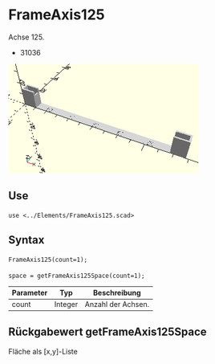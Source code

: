 # FrameAxis125
Achse 125.
- 31036

![FrameAxis125](../../images/FrameAxis125.png)

## Use
```
use <../Elements/FrameAxis125.scad>
```

## Syntax
```
FrameAxis125(count=1);

space = getFrameAxis125Space(count=1);
```

| Parameter | Typ | Beschreibung |
| ------ | ------ | ------ |
| count | Integer | Anzahl der Achsen. |

## Rückgabewert getFrameAxis125Space
Fläche als \[x,y]-Liste